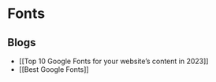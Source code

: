 # Fonts
## Blogs
- [[Top 10 Google Fonts for your website’s content in 2023]]
- [[Best Google Fonts]]
